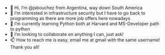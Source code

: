 - 👋 Hi, I’m @jsbouchez from Argentina, way down South America
- 👀 I’m interested in infrastructure security but I have to go back to programming as there are more job offers here nowadays
- 🌱 I’m currently learning Python both at Harvard and MS-Developer path to python
- 💞️ I’m looking to collaborate on anything I can, just ask!
- 📫 How to reach me is easy, email me at gmail with the same username! Thank you all!

<!---
jsbouchez/jsbouchez is a ✨ special ✨ repository because its `README.md` (this file) appears on your GitHub profile.
You can click the Preview link to take a look at your changes.
--->
